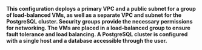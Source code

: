 **This configuration deploys a primary VPC and a public subnet for a group of load-balanced VMs, as well as a separate VPC and subnet for the PostgreSQL cluster. Security groups provide the necessary permissions for networking. The VMs are placed in a load-balanced group to ensure fault tolerance and load balancing. A PostgreSQL cluster is configured with a single host and a database accessible through the user.**
